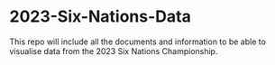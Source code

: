 # 2023-Six-Nations-Data
This repo will include all the documents and information to be able to visualise data from the 2023 Six Nations Championship. 
